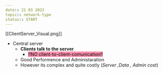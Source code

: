 ```yaml
---
date:: 21 03 2023
topic:: network-type
status:: START
---
```

[[ClientServer_Visual.png]]
- Central server 
	- **Clients talk to the server**
		- <mark style="background: #FF5582A6;">!!NO client-to-client-comunication!!</mark>
	- Good Performence and Administaration
	- However its complex and quite costly
	 (*Server ,Data , Admin cost*)